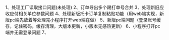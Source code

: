 1、处理工厂读取接口问题(未处理)
2、订单导出多个踢打单号合并
3、处理新旧应收应付相关单位参数问题
4、处理新版托卡订单复制粘贴功能（用web端实现，新版pc端先放着等处理完小程序打开web端在做）
5、新版pc端问题（登录账号缓存，记住密码，缓存清理，大版本更新，小版本无感热更新）
6、小程序打开pc端并无需登录问题
7、
